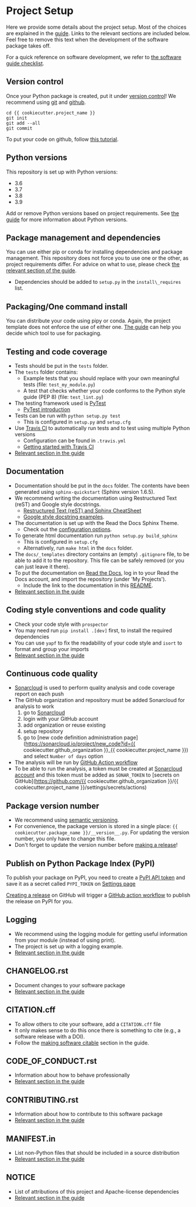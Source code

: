 # Project Setup

Here we provide some details about the project setup. Most of the choices are explained in the
[guide](https://guide.esciencecenter.nl). Links to the relevant sections are included below. Feel free to remove this
text when the development of the software package takes off.

For a quick reference on software development, we refer to [the software guide
checklist](https://guide.esciencecenter.nl/#/best_practices/checklist).

## Version control

Once your Python package is created, put it under [version
control](https://guide.esciencecenter.nl/#/best_practices/version_control)! We recommend using
[git](http://git-scm.com/) and [github](https://github.com/).

```shell
cd {{ cookiecutter.project_name }}
git init
git add --all
git commit
```

To put your code on github, follow [this
tutorial](https://help.github.com/articles/adding-an-existing-project-to-github-using-the-command-line/).

## Python versions

This repository is set up with Python versions:

- 3.6
- 3.7
- 3.8
- 3.9

Add or remove Python versions based on project requirements. See [the
guide](https://guide.esciencecenter.nl/#/best_practices/language_guides/python) for more information about Python
versions.

## Package management and dependencies

You can use either pip or conda for installing dependencies and package management. This repository does not force you
to use one or the other, as project requirements differ. For advice on what to use, please check [the relevant section
of the
guide](https://guide.esciencecenter.nl/#/best_practices/language_guides/python?id=dependencies-and-package-management).

- Dependencies should be added to `setup.py` in the `install\_requires` list.

## Packaging/One command install

You can distribute your code using pipy or conda. Again, the project template does not enforce the use of either one.
[The guide](https://guide.esciencecenter.nl/#/best_practices/language_guides/python?id=building-and-packaging-code) can
help you decide which tool to use for packaging.

## Testing and code coverage

- Tests should be put in the `tests` folder.
- The `tests` folder contains:
    - Example tests that you should replace with your own meaningful tests (file:
        `test_my_module.py`)
    - A test that checks whether your code conforms to the Python style guide (PEP 8) (file: `test_lint.py`)
- The testing framework used is [PyTest](https://pytest.org)
    - [PyTest introduction](http://pythontesting.net/framework/pytest/pytest-introduction/)
- Tests can be run with `python setup.py test`
    - This is configured in `setup.py` and `setup.cfg`
- Use [Travis CI](https://travis-ci.com/) to automatically run tests and to test using multiple Python versions
    - Configuration can be found in `.travis.yml`
    - [Getting started with Travis
        CI](https://docs.travis-ci.com/user/getting-started/)
- [Relevant section in the guide](https://guide.esciencecenter.nl/#/best_practices/language_guides/python?id=testing)

## Documentation

- Documentation should be put in the `docs` folder. The contents have
    been generated using `sphinx-quickstart` (Sphinx version 1.6.5).
- We recommend writing the documentation using Restructured Text
    (reST) and Google style docstrings.
    - [Restructured Text (reST) and Sphinx
        CheatSheet](http://openalea.gforge.inria.fr/doc/openalea/doc/_build/html/source/sphinx/rest_syntax.html)
    - [Google style docstring
        examples](http://sphinxcontrib-napoleon.readthedocs.io/en/latest/example_google.html).
- The documentation is set up with the Read the Docs Sphinx Theme.
    - Check out the [configuration
        options](https://sphinx-rtd-theme.readthedocs.io/en/latest/).
- To generate html documentation run `python setup.py build_sphinx`
    - This is configured in `setup.cfg`
    - Alternatively, run `make html` in the `docs` folder.
- The `docs/_templates` directory contains an (empty) `.gitignore`
    file, to be able to add it to the repository. This file can be
    safely removed (or you can just leave it there).
- To put the documentation on [Read the
    Docs](https://readthedocs.org), log in to your Read the Docs
    account, and import the repository (under 'My Projects').
    - Include the link to the documentation in this [README]().
- [Relevant section in the
    guide](https://guide.esciencecenter.nl/#/best_practices/language_guides/python?id=writingdocumentation)

## Coding style conventions and code quality

- Check your code style with `prospector`
- You may need run `pip install .[dev]` first, to install the required
    dependencies
- You can use `yapf` to fix the readability of your code style and
    `isort` to format and group your imports
- [Relevant section in the
    guide](https://guide.esciencecenter.nl/#/best_practices/language_guides/python?id=coding-style-conventions)

## Continuous code quality

- [Sonarcloud](https://sonarcloud.io/) is used to perform quality analysis and code coverage report on each push
- The GitHub organization and repository must be added Sonarcloud for analysis to work
    1. go to [Sonarcloud](https://sonarcloud.io/projects/create)
    2. login with your GitHub account
    3. add organization or reuse existing
    4. setup repository
    5. go to [new code definition administration page](https://sonarcloud.io/project/new_code?id={{ cookiecutter.github_organization }}_{{ cookiecutter.project_name }}) and select `Number of days` option
- The analysis will be run by [GitHub Action workflow](.github/workflows/quality.yml)
- To be able to run the analysis, a token must be created at [Sonarcloud account](https://sonarcloud.io/account/security/) and this token must be added as `SONAR_TOKEN` to [secrets on GitHub](https://github.com/{{ cookiecutter.github_organization }}/{{ cookiecutter.project_name }}/settings/secrets/actions)

## Package version number

- We recommend using [semantic
    versioning](https://guide.esciencecenter.nl/#/best_practices/releases?id=semantic-versioning).
- For convenience, the package version is stored in a single place:
    `{{ cookiecutter.package_name }}/__version__.py`. For updating the
    version number, you only have to change this file.
- Don't forget to update the version number before [making a
    release](https://guide.esciencecenter.nl/#/best_practices/releases)!

## Publish on Python Package Index (PyPI)

To publish your package on PyPI, you need to create a [PyPI API token](https://pypi.org/help#apitoken) and
save it as a secret called `PYPI_TOKEN` on [Settings page]({{cookiecutter.repository}}/settings/secrets/actions)

[Creating a release]({{cookiecutter.repository}}/releases/new) on GitHub
will trigger a [GitHub action workflow](.github/workflows/pypi.yml) to publish the release on PyPI for you.

## Logging

- We recommend using the logging module for getting useful information
    from your module (instead of using print).
- The project is set up with a logging example.
- [Relevant section in the
    guide](https://guide.esciencecenter.nl/#/best_practices/language_guides/python?id=logging)

## CHANGELOG.rst

- Document changes to your software package
- [Relevant section in the
    guide](https://guide.esciencecenter.nl/#/best_practices/releases?id=changelogmd)


## CITATION.cff

- To allow others to cite your software, add a `CITATION.cff` file
- It only makes sense to do this once there is something to cite
    (e.g., a software release with a DOI).
- Follow the [making software
    citable](https://guide.esciencecenter.nl/#/citable_software/making_software_citable)
    section in the guide.

## CODE\_OF\_CONDUCT.rst

- Information about how to behave professionally
- [Relevant section in the
    guide](https://guide.esciencecenter.nl/#/best_practices/documentation?id=code-of-conduct)

## CONTRIBUTING.rst

- Information about how to contribute to this software package
- [Relevant section in the
    guide](https://guide.esciencecenter.nl/#/best_practices/documentation?id=contribution-guidelines)

## MANIFEST.in

- List non-Python files that should be included in a source distribution
- [Relevant section in the guide](https://guide.esciencecenter.nl/#/best_practices/language_guides/python?id=building-and-packaging-code)

## NOTICE

- List of attributions of this project and Apache-license dependencies
- [Relevant section in the guide](https://guide.esciencecenter.nl/#/best_practices/licensing?id=notice)
